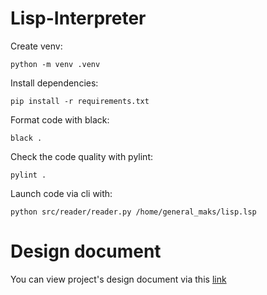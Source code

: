 # Lisp-Interpreter

Create venv:
```shell
python -m venv .venv
```

Install dependencies:
```shell
pip install -r requirements.txt
```

Format code with black:
```shell
black .
```

Check the code quality with pylint:
```shell
pylint .
```

Launch code via cli with:
```shell
python src/reader/reader.py /home/general_maks/lisp.lsp
```

# Design document
You can view project's design document via this [link](https://docs.google.com/document/d/1JULpK4EN_U73SPXFw8ChSVo6U2CWoWCcrolT3m9N4X8/edit?usp=sharing)
